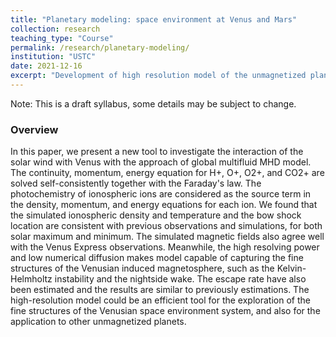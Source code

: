 ```yaml
---
title: "Planetary modeling: space environment at Venus and Mars"
collection: research
teaching_type: "Course"
permalink: /research/planetary-modeling/ 
institution: "USTC"
date: 2021-12-16
excerpt: "Development of high resolution model of the unmagnetized planets (Venus and Mars)"
---
```


Note: This is a draft syllabus, some details may be subject to change.

### Overview
In this paper, we present a new tool to investigate the interaction of the solar wind with Venus with the approach of global multifluid MHD model. The continuity, momentum, energy equation for H+, O+, O2+, and CO2+ are solved self-consistently together with the Faraday's law. The photochemistry of ionospheric ions are considered as the source term in the density, momentum, and energy equations for each ion. We found that the simulated ionospheric density and temperature and the bow shock location are consistent with previous observations and simulations, for both solar maximum and minimum. The simulated magnetic fields also agree well with the Venus Express observations. Meanwhile, the high resolving power and low numerical diffusion makes model capable of capturing the fine structures of the Venusian induced magnetosphere, such as the Kelvin-Helmholtz instability and the nightside wake. The escape rate have also been estimated and the results are similar to previously estimations. The high-resolution model could be an efficient tool for the exploration of the fine structures of the Venusian space environment system, and also for the application to other unmagnetized planets.

